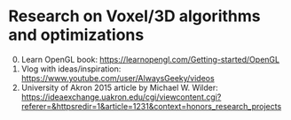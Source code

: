 # Research on Voxel/3D algorithms and optimizations

0. Learn OpenGL book: https://learnopengl.com/Getting-started/OpenGL
1. Vlog with ideas/inspiration: https://www.youtube.com/user/AlwaysGeeky/videos
2. University of Akron 2015 article by Michael W. Wilder: https://ideaexchange.uakron.edu/cgi/viewcontent.cgi?referer=&httpsredir=1&article=1231&context=honors_research_projects
